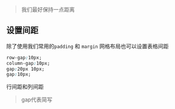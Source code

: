 > 我们最好保持一点距离

## 设置间距

除了使用我们常用的`padding` 和 `margin` 网格布局也可以设置表格间距

```css
row-gap:10px;
column-gap:10px;
gap:20px 10px;
gap:10px;
```

行间距和列间距

> gap代表简写

